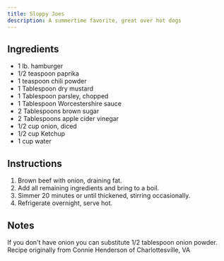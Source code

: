 ```yaml
---
title: Sloppy Joes
description: A summertime favorite, great over hot dogs
---
```

## Ingredients

- 1 lb. hamburger
- 1/2 teaspoon paprika
- 1 teaspoon chili powder
- 1 Tablespoon dry mustard
- 1 Tablespoon parsley, chopped
- 1 Tablespoon Worcestershire sauce
- 2 Tablespoons brown sugar
- 2 Tablespoons apple cider vinegar
- 1/2 cup onion, diced
- 1/2 cup Ketchup
- 1 cup water

## Instructions

1. Brown beef with onion, draining fat.
1. Add all remaining ingredients and bring to a boil.
1. Simmer 20 minutes or until thickened, stirring occasionally.
1. Refrigerate overnight, serve hot.

## Notes
If you don't have onion you can substitute 1/2 tablespoon onion powder.
Recipe originally from Connie Henderson of Charlottesville, VA
